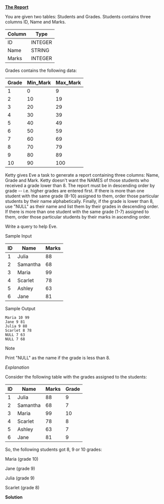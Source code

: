 


**[The Report](https://www.hackerrank.com/challenges/the-report)**


You are given two tables: Students and Grades. Students contains three columns ID, Name and Marks.

|  Column | Type |
|---|---|
| ID  | INTEGER |
| Name | STRING   |
| Marks  | INTEGER  |


Grades contains the following data:

|Grade | Min_Mark | Max_Mark |
|---|---|----|
| 1  | 0 | 9 | 
| 2 | 10  | 19 |
| 3  | 20  |  29 |
| 4  | 30 |  39 |
| 5 |  40 | 49 |
| 6 | 50 | 59 |
| 7 | 60 | 69 |
| 8 | 70 | 79 |
| 9 | 80 | 89 |
| 10 | 90 | 100|


Ketty gives Eve a task to generate a report containing three columns: Name, Grade and Mark. Ketty doesn't want the NAMES of those students who received a grade lower than 8. The report must be in descending order by grade -- i.e. higher grades are entered first. If there is more than one student with the same grade (8-10) assigned to them, order those particular students by their name alphabetically. Finally, if the grade is lower than 8, use "NULL" as their name and list them by their grades in descending order. If there is more than one student with the same grade (1-7) assigned to them, order those particular students by their marks in ascending order.

Write a query to help Eve.

Sample Input

| ID  | Name | Marks|
|---|---|----|
| 1 | Julia   | 88|
| 2  | Samantha  | 68|
| 3 | Maria   | 99|
| 4 | Scarlet   | 78|
| 5 | Ashley   | 63|
| 6 | Jane   | 81|

Sample Output

```
Maria 10 99
Jane 9 81
Julia 9 88 
Scarlet 8 78
NULL 7 63
NULL 7 68

```

Note

Print "NULL"  as the name if the grade is less than 8.

*Explanation*

Consider the following table with the grades assigned to the students:

| ID  | Name | Marks| Grade|
|---|---|----|----|
| 1 | Julia| 88| 9 |
| 2 | Samantha | 68 | 7 |
| 3 | Maria   | 99| 10 |
| 4 | Scarlet   | 78 | 8 | 
| 5 | Ashley   | 63 | 7 |
| 6 | Jane   | 81 | 9 |


So, the following students got 8, 9 or 10 grades:

Maria (grade 10)

Jane (grade 9)

Julia (grade 9)

Scarlet (grade 8)






**Solution**

```sql 

```


























